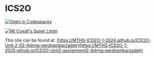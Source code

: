 # ICS2O

[![Open in Codespaces](https://classroom.github.com/assets/launch-codespace-2972f46106e565e64193e422d61a12cf1da4916b45550586e14ef0a7c637dd04.svg)](https://classroom.github.com/open-in-codespaces?assignment_repo_id=18582189)

[![Mr Coxall's Super Linter](https://github.com/MTHS-ICD2O-1-2024/ICD2O-Unit2-assignment2-Adrina-peighambarzadeh/workflows/Adrina%20peighambarzadeh's%20Super%20Linter/badge.svg)](https://github.com/MTHS-ICD2O-1-2025/ICD2O-Unit2-assignment2-Adrina-peighambarzadeh/actions)

This site can be found at: [https://MTHS-ICD2O-1-2024.github.io/ICD2O-Unit-2-02-Adrina-peighambarzadeh](https://MTHS-ICD2O-1-2025.github.io/ICD2O-Unit2-assignment2-Adrina-peighambarzadeh)
